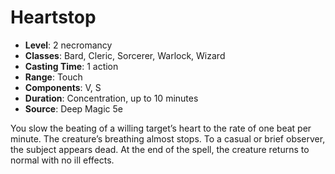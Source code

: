 # Heartstop

- **Level**: 2 necromancy
- **Classes**: Bard, Cleric, Sorcerer, Warlock, Wizard
- **Casting Time**: 1 action
- **Range**: Touch
- **Components**: V, S
- **Duration**: Concentration, up to 10 minutes
- **Source**: Deep Magic 5e

You slow the beating of a willing target’s heart to the rate of one beat per minute. The creature’s breathing almost stops. To a casual or brief observer, the subject appears dead. At the end of the spell, the creature returns to normal with no ill effects.

